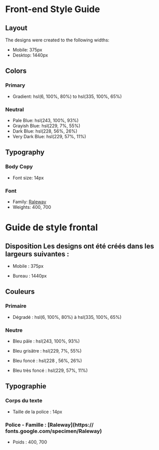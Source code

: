 # Front-end Style Guide

## Layout

The designs were created to the following widths:

- Mobile: 375px
- Desktop: 1440px

## Colors

### Primary

- Gradient: hsl(6, 100%, 80%) to hsl(335, 100%, 65%)

### Neutral

- Pale Blue: hsl(243, 100%, 93%)
- Grayish Blue: hsl(229, 7%, 55%)
- Dark Blue: hsl(228, 56%, 26%)
- Very Dark Blue: hsl(229, 57%, 11%)

## Typography

### Body Copy

- Font size: 14px

### Font

- Family: [Raleway](https://fonts.google.com/specimen/Raleway)
- Weights: 400, 700
<!-- ////////////////////////////////////////////////////////////////////////////////////////////////////////////////////////
                                        TRADUCTION
///////////////////////////////////////////////////////////////////////////////////////////////////////////////////////// -->
# Guide de style frontal 

## Disposition Les designs ont été créés dans les largeurs suivantes : 

- Mobile : 375px 

- Bureau : 1440px 

## Couleurs 

### Primaire 

- Dégradé : hsl(6, 100%, 80%) à hsl(335, 100%, 65%) 

### Neutre 

- Bleu pâle : hsl(243, 100%, 93%) 

- Bleu grisâtre : hsl(229, 7%, 55%) 

- Bleu foncé : hsl(228 , 56%, 26%) 

- Bleu très foncé : hsl(229, 57%, 11%) 

## Typographie 

### Corps du texte 

- Taille de la police : 14px 

### Police - Famille : [Raleway](https:// fonts.google.com/specimen/Raleway) 

- Poids : 400, 700